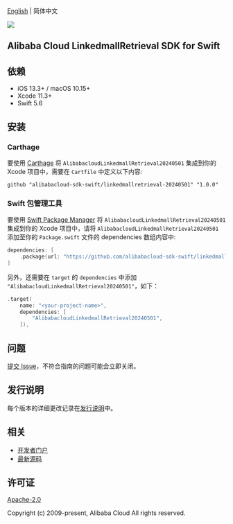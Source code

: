 [English](README.md) | 简体中文

![](https://aliyunsdk-pages.alicdn.com/icons/AlibabaCloud.svg)

## Alibaba Cloud LinkedmallRetrieval SDK for Swift

## 依赖

- iOS 13.3+ / macOS 10.15+
- Xcode 11.3+
- Swift 5.6

## 安装

### Carthage

要使用 [Carthage](https://github.com/Carthage/Carthage) 将 `AlibabacloudLinkedmallRetrieval20240501` 集成到你的 Xcode 项目中，需要在 `Cartfile` 中定义以下内容:

```ogdl
github "alibabacloud-sdk-swift/linkedmallretrieval-20240501" "1.0.0"
```

### Swift 包管理工具

要使用 [Swift Package Manager](https://swift.org/package-manager/) 将 `AlibabacloudLinkedmallRetrieval20240501` 集成到你的 Xcode 项目中，请将 `AlibabacloudLinkedmallRetrieval20240501` 添加至你的 `Package.swift` 文件的 dependencies 数组内容中:

```swift
dependencies: [
    .package(url: "https://github.com/alibabacloud-sdk-swift/linkedmallretrieval-20240501.git", from: "1.0.0")
]
```

另外，还需要在 `target` 的 `dependencies` 中添加 `"AlibabacloudLinkedmallRetrieval20240501"`，如下：

```swift
.target(
    name: "<your-project-name>",
    dependencies: [
        "AlibabacloudLinkedmallRetrieval20240501",
    ]),
```

## 问题

[提交 Issue](https://github.com/alibabacloud-sdk-swift/linkedmallretrieval-20240501/issues/new)，不符合指南的问题可能会立即关闭。

## 发行说明

每个版本的详细更改记录在[发行说明](./ChangeLog.txt)中。

## 相关

* [开发者门户](https://next.api.aliyun.com/home)
* [最新源码](https://github.com/alibabacloud-sdk-swift/linkedmallretrieval-20240501)

## 许可证

[Apache-2.0](http://www.apache.org/licenses/LICENSE-2.0)

Copyright (c) 2009-present, Alibaba Cloud All rights reserved.
